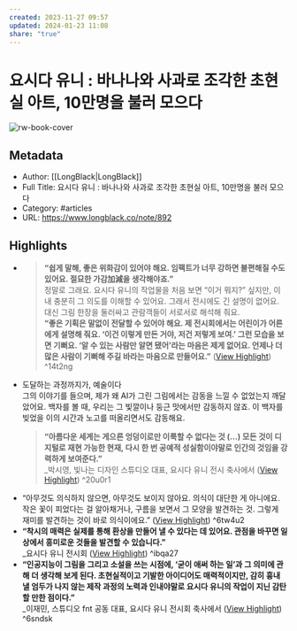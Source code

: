 ```yaml
---
created: 2023-11-27 09:57
updated: 2024-01-23 11:08
share: "true"
---
```


# 요시다 유니 : 바나나와 사과로 조각한 초현실 아트, 10만명을 불러 모으다

![rw-book-cover](https://longblack-contens.s3.ap-northeast-2.amazonaws.com/image/20231115/1700023993710961c7589b7009fd536522a783c842.png)

## Metadata
- Author: [[LongBlack|LongBlack]]
- Full Title: 요시다 유니 : 바나나와 사과로 조각한 초현실 아트, 10만명을 불러 모으다
- Category: #articles
- URL: https://www.longblack.co/note/892

## Highlights
- > **“쉽게 말해, 좋은 위화감이 있어야 해요. 임팩트가 너무 강하면 불편해질 수도 있어요. 절묘한 가감****加減****을 생각해야죠.”**  
  정말로 그래요. 요시다 유니의 작업물을 처음 보면 “이거 뭐지?” 싶지만, 이내 충분히 그 의도를 이해할 수 있어요. 그래서 전시에도 긴 설명이 없어요. 대신 그림 한장을 둘러싸고 관람객들이 서로서로 해석해 줘요.  
  > **“좋은 기획은 말없이 전달할 수 있어야 해요. 제 전시회에서는 어린이가 어른에게 설명해 줘요. ‘이건 이렇게 만든 거야, 저건 저렇게 보여.’ 그런 모습을 보면 기뻐요. ‘알 수 있는 사람만 알면 됐어’라는 마음은 제게 없어요. 언제나 더 많은 사람이 기뻐해 주길 바라는 마음으로 만들어요.”** ([View Highlight](https://read.readwise.io/read/01hfzj7nf3b1sf0rfkf2w3cgr4)) ^14t2ng
- 도달하는 과정까지가, 예술이다  
  그의 이야기를 들으며, 제가 왜 AI가 그린 그림에서는 감동을 느낄 수 없었는지 깨달았어요. 백자를 볼 때, 우리는 그 빛깔이나 둥근 맛에서만 감동하지 않죠. 이 백자를 빚었을 이의 시간과 노고를 떠올리면서도 감동해요.   
  > **“아름다운 세계는 게으른 엉덩이로만 이룩할 수 없다는 것 (...) 모든 것이 디지털로 재현 가능한 현재, 다시 한 번 공예적 성실함이야말로 인간의 것임을 강력하게 보여준다.”**  
  > _박시영, 빛나는 디자인 스튜디오 대표, 요시다 유니 전시 축사에서 ([View Highlight](https://read.readwise.io/read/01hfzjagqjrv4cqav57f239y8j)) ^20u0r1
- “아무것도 의식하지 않으면, 아무것도 보이지 않아요. 의식이 대단한 게 아니에요. 작은 꽃이 피었다는 걸 알아채거나, 구름을 보면서 그 모양을 발견하는 것. 그렇게 재미를 발견하는 것이 바로 의식이에요.” ([View Highlight](https://read.readwise.io/read/01hfzjgknkmh7wphvy15rmp1pj)) ^6tw4u2
- **“착시의 매력은 실제를 통해 환상을 만들어 낼 수 있다는 데 있어요. 관점을 바꾸면 일상에서 흥미로운 것들을 발견할 수 있습니다.”**  
  _요시다 유니 전시회 ([View Highlight](https://read.readwise.io/read/01hfzjgnpjwhq3f991sk11cjsm)) ^ibqa27
- **“인공지능이 그림을 그리고 소설을 쓰는 시점에, ‘굳이 애써 하는 일’과 그 의미에 관해 더 생각해 보게 된다. 초현실적이고 기발한 아이디어도 매력적이지만, 감히 흉내 낼 엄두가 나지 않는 제작 과정의 노력과 인내야말로 요시다 유니의 작업이 지닌 감탄할 만한 점이다.”**  
  _이재민, 스튜디오 fnt 공동 대표, 요시다 유니 전시회 축사에서 ([View Highlight](https://read.readwise.io/read/01hfzjh3yhznaxjgjzf81tnk20)) ^6sndsk
